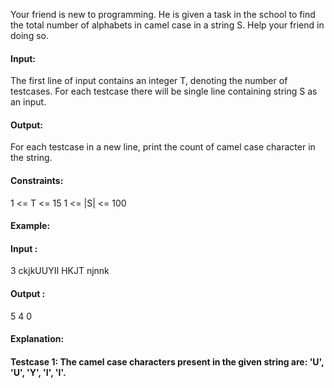 Your friend is new to programming. He is given a task in the school to find the total number of alphabets in camel case in a string S. Help your friend in doing so.

#### Input: 
The first line of input contains an integer T, denoting the number of testcases. For each testcase there will be single line containing string S as an input.

#### Output: 
For each testcase in a new line, print the count of camel case character in the string.

#### Constraints:
1 <= T <= 15
1 <= |S| <= 100

#### Example:
#### Input : 
3
ckjkUUYII
HKJT
njnnk

#### Output : 
5
4
0

#### Explanation:
#### Testcase 1: The camel case characters present in the given string are: 'U', 'U', 'Y', 'I', 'I'.
